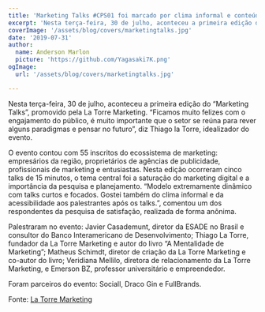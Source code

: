 ```yaml
---
title: 'Marketing Talks #CPS01 foi marcado por clima informal e conteúdo direto ao ponto'
excerpt: 'Nesta terça-feira, 30 de julho, aconteceu a primeira edição do “Marketing Talks”, promovido pela La Torre Marketing. “Ficamos muito felizes com o engajamento do público, é muito importante que o setor se reúna para rever alguns paradigmas e pensar no futuro”, diz Thiago la Torre, idealizador do evento.'
coverImage: '/assets/blog/covers/marketingtalks.jpg'
date: '2019-07-31'
author:
  name: Anderson Marlon
  picture: 'https://github.com/Yagasaki7K.png'
ogImage:
  url: '/assets/blog/covers/marketingtalks.jpg'

---
```


Nesta terça-feira, 30 de julho, aconteceu a primeira edição do “Marketing Talks”, promovido pela La Torre Marketing. “Ficamos muito felizes com o engajamento do público, é muito importante que o setor se reúna para rever alguns paradigmas e pensar no futuro”, diz Thiago la Torre, idealizador do evento.

O evento contou com 55 inscritos do ecossistema de marketing: empresários da região, proprietários de agências de publicidade, profissionais de marketing e entusiastas.
Nesta edição ocorreram cinco talks de 15 minutos, o tema central foi a saturação do marketing digital e a importância da pesquisa e planejamento. “Modelo extremamente dinâmico com talks curtos e focados. Gostei também do clima informal e da acessibilidade aos palestrantes após os talks.”, comentou um dos respondentes da pesquisa de satisfação, realizada de forma anônima.

Palestraram no evento: Javier Casademunt, diretor da ESADE no Brasil e consultor do Banco Interamericano de Desenvolvimento; Thiago La Torre, fundador da La Torre Marketing e autor do livro “A Mentalidade de Marketing”; Matheus Schimdt, diretor de criação da La Torre Marketing e co-autor do livro; Veridiana Mellilo, diretora de relacionamento da La Torre Marketing, e Emerson BZ, professor universitário e empreendedor.

Foram parceiros do evento: Sociall, Draco Gin e FullBrands.

Fonte: <a href="https://latorremarketing.com.br/news/marketing-talks-cps01-foi-marcado-por-clima-informal-e-conteudo-direto-ao-ponto/" target="_blank">La Torre Marketing</a>